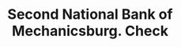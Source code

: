 ---
doi: 10.7916/D82245V4
date_other: '1860'
date_other_textual: 1860-1869
form: printed ephemera
genre:
- Checks (bank checks)
name:
- Second National Bank of Mechanicsburg
object_in_context_url: https://biggert.cul.columbia.edu/items/view/ave_biggert_01380
subject_hierarchical_geographic:
- Mechanicsburg, Pennsylvania, United States
subject_name:
- Second National Bank of Mechanicsburg
title: Second National Bank of Mechanicsburg. Check
sort_title: Second National Bank of Mechanicsburg. Check
call_number: ave_biggert_01380
coordinates:
- 40.21222222222222,-77.00611111111111
pid: ave_biggert_01380
identifiers: ave_biggert_01380
thumbnail: https://derivativo-3.library.columbia.edu/iiif/2/ldpd:344694/full/!256,256/0/native.jpg
permalink: "/items/ave_biggert_01380/"
layout: iiif-image-page
---